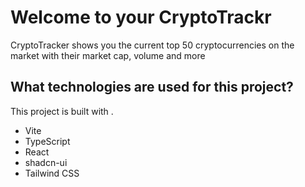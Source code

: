 # Welcome to your CryptoTrackr

CryptoTracker shows you the current top 50 cryptocurrencies on the market with their market cap, volume and more

## What technologies are used for this project?

This project is built with .

- Vite
- TypeScript
- React
- shadcn-ui
- Tailwind CSS
